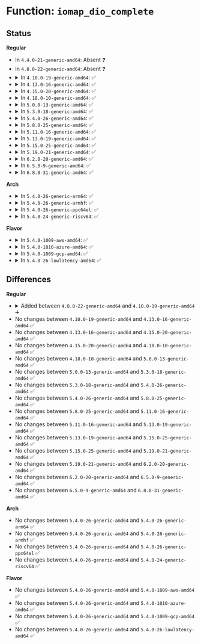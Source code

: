 # Function: <code>iomap_dio_complete</code>

## Status
<b>Regular</b>
<ul>
<li>
In <code>4.4.0-21-generic-amd64</code>: Absent ❓
</li>
<li>
In <code>4.8.0-22-generic-amd64</code>: Absent ❓
</li>
<li>
<details>
<summary>In <code>4.10.0-19-generic-amd64</code>: ✅</summary>

```c
ssize_t iomap_dio_complete(struct iomap_dio * dio)
```

```json
{
  "name": "iomap_dio_complete",
  "collision_type": "Unique Static",
  "inline_type": "No",
  "funcs": [
    {
      "addr": 18446744071581667296,
      "name": "iomap_dio_complete",
      "external": false,
      "loc": "fs/iomap.c:624",
      "file": "fs/iomap.c",
      "inline": "seen, unknown",
      "caller_inline": [],
      "caller_func": [
        "fs/iomap.c:iomap_dio_rw",
        "fs/iomap.c:iomap_dio_complete_work"
      ]
    }
  ],
  "symbols": [
    {
      "addr": 18446744071581667296,
      "name": "iomap_dio_complete",
      "section": ".text",
      "bind": "STB_LOCAL",
      "size": 159
    }
  ]
}
```
</details>
</li>
<li>
<details>
<summary>In <code>4.13.0-16-generic-amd64</code>: ✅</summary>

```c
ssize_t iomap_dio_complete(struct iomap_dio * dio)
```

```json
{
  "name": "iomap_dio_complete",
  "collision_type": "Unique Static",
  "inline_type": "No",
  "funcs": [
    {
      "addr": 18446744071581721504,
      "name": "iomap_dio_complete",
      "external": false,
      "loc": "fs/iomap.c:713",
      "file": "fs/iomap.c",
      "inline": "seen, unknown",
      "caller_inline": [],
      "caller_func": [
        "fs/iomap.c:iomap_dio_rw",
        "fs/iomap.c:iomap_dio_complete_work"
      ]
    }
  ],
  "symbols": [
    {
      "addr": 18446744071581721504,
      "name": "iomap_dio_complete",
      "section": ".text",
      "bind": "STB_LOCAL",
      "size": 160
    }
  ]
}
```
</details>
</li>
<li>
<details>
<summary>In <code>4.15.0-20-generic-amd64</code>: ✅</summary>

```c
ssize_t iomap_dio_complete(struct iomap_dio * dio)
```

```json
{
  "name": "iomap_dio_complete",
  "collision_type": "Unique Static",
  "inline_type": "No",
  "funcs": [
    {
      "addr": 18446744071581867232,
      "name": "iomap_dio_complete",
      "external": false,
      "loc": "fs/iomap.c:714",
      "file": "fs/iomap.c",
      "inline": "seen, unknown",
      "caller_inline": [],
      "caller_func": [
        "fs/iomap.c:iomap_dio_rw",
        "fs/iomap.c:iomap_dio_complete_work"
      ]
    }
  ],
  "symbols": [
    {
      "addr": 18446744071581867232,
      "name": "iomap_dio_complete",
      "section": ".text",
      "bind": "STB_LOCAL",
      "size": 246
    }
  ]
}
```
</details>
</li>
<li>
<details>
<summary>In <code>4.18.0-10-generic-amd64</code>: ✅</summary>

```c
ssize_t iomap_dio_complete(struct iomap_dio * dio)
```

```json
{
  "name": "iomap_dio_complete",
  "collision_type": "Unique Static",
  "inline_type": "No",
  "funcs": [
    {
      "addr": 18446744071582049392,
      "name": "iomap_dio_complete",
      "external": false,
      "loc": "fs/iomap.c:832",
      "file": "fs/iomap.c",
      "inline": "seen, unknown",
      "caller_inline": [],
      "caller_func": [
        "fs/iomap.c:iomap_dio_rw",
        "fs/iomap.c:iomap_dio_complete_work"
      ]
    }
  ],
  "symbols": [
    {
      "addr": 18446744071582049392,
      "name": "iomap_dio_complete",
      "section": ".text",
      "bind": "STB_LOCAL",
      "size": 322
    }
  ]
}
```
</details>
</li>
<li>
<details>
<summary>In <code>5.0.0-13-generic-amd64</code>: ✅</summary>

```c
ssize_t iomap_dio_complete(struct iomap_dio * dio)
```

```json
{
  "name": "iomap_dio_complete",
  "collision_type": "Unique Static",
  "inline_type": "No",
  "funcs": [
    {
      "addr": 18446744071582137504,
      "name": "iomap_dio_complete",
      "external": false,
      "loc": "fs/iomap.c:1466",
      "file": "fs/iomap.c",
      "inline": "seen, unknown",
      "caller_inline": [],
      "caller_func": [
        "fs/iomap.c:iomap_dio_rw",
        "fs/iomap.c:iomap_dio_complete_work"
      ]
    }
  ],
  "symbols": [
    {
      "addr": 18446744071582137504,
      "name": "iomap_dio_complete",
      "section": ".text",
      "bind": "STB_LOCAL",
      "size": 322
    }
  ]
}
```
</details>
</li>
<li>
<details>
<summary>In <code>5.3.0-18-generic-amd64</code>: ✅</summary>

```c
ssize_t iomap_dio_complete(struct iomap_dio * dio)
```

```json
{
  "name": "iomap_dio_complete",
  "collision_type": "Unique Static",
  "inline_type": "No",
  "funcs": [
    {
      "addr": 18446744071582306192,
      "name": "iomap_dio_complete",
      "external": false,
      "loc": "fs/iomap/direct-io.c:73",
      "file": "fs/iomap/direct-io.c",
      "inline": "seen, unknown",
      "caller_inline": [],
      "caller_func": [
        "fs/iomap/direct-io.c:iomap_dio_rw",
        "fs/iomap/direct-io.c:iomap_dio_complete_work"
      ]
    }
  ],
  "symbols": [
    {
      "addr": 18446744071582306192,
      "name": "iomap_dio_complete",
      "section": ".text",
      "bind": "STB_LOCAL",
      "size": 308
    }
  ]
}
```
</details>
</li>
<li>
<details>
<summary>In <code>5.4.0-26-generic-amd64</code>: ✅</summary>

```c
ssize_t iomap_dio_complete(struct iomap_dio * dio)
```

```json
{
  "name": "iomap_dio_complete",
  "collision_type": "Unique Static",
  "inline_type": "No",
  "funcs": [
    {
      "addr": 18446744071582405184,
      "name": "iomap_dio_complete",
      "external": false,
      "loc": "fs/iomap/direct-io.c:73",
      "file": "fs/iomap/direct-io.c",
      "inline": "seen, unknown",
      "caller_inline": [],
      "caller_func": [
        "fs/iomap/direct-io.c:iomap_dio_rw",
        "fs/iomap/direct-io.c:iomap_dio_complete_work"
      ]
    }
  ],
  "symbols": [
    {
      "addr": 18446744071582405184,
      "name": "iomap_dio_complete",
      "section": ".text",
      "bind": "STB_LOCAL",
      "size": 305
    }
  ]
}
```
</details>
</li>
<li>
<details>
<summary>In <code>5.8.0-25-generic-amd64</code>: ✅</summary>

```c
ssize_t iomap_dio_complete(struct iomap_dio * dio)
```

```json
{
  "name": "iomap_dio_complete",
  "collision_type": "Unique Static",
  "inline_type": "No",
  "funcs": [
    {
      "addr": 18446744071582700240,
      "name": "iomap_dio_complete",
      "external": false,
      "loc": "fs/iomap/direct-io.c:78",
      "file": "fs/iomap/direct-io.c",
      "inline": "seen, unknown",
      "caller_inline": [],
      "caller_func": [
        "fs/iomap/direct-io.c:iomap_dio_rw",
        "fs/iomap/direct-io.c:iomap_dio_bio_end_io"
      ]
    }
  ],
  "symbols": [
    {
      "addr": 18446744071582700240,
      "name": "iomap_dio_complete",
      "section": ".text",
      "bind": "STB_LOCAL",
      "size": 305
    }
  ]
}
```
</details>
</li>
<li>
<details>
<summary>In <code>5.11.0-16-generic-amd64</code>: ✅</summary>

```c
ssize_t iomap_dio_complete(struct iomap_dio * dio)
```

```json
{
  "name": "iomap_dio_complete",
  "collision_type": "Unique Global",
  "inline_type": "No",
  "funcs": [
    {
      "addr": 18446744071582769856,
      "name": "iomap_dio_complete",
      "external": true,
      "loc": "fs/iomap/direct-io.c:79",
      "file": "fs/iomap/direct-io.c",
      "inline": "seen, unknown",
      "caller_inline": [],
      "caller_func": [
        "fs/iomap/direct-io.c:iomap_dio_rw",
        "fs/iomap/direct-io.c:iomap_dio_bio_end_io"
      ]
    }
  ],
  "symbols": [
    {
      "addr": 18446744071582769856,
      "name": "iomap_dio_complete",
      "section": ".text",
      "bind": "STB_GLOBAL",
      "size": 310
    }
  ]
}
```
</details>
</li>
<li>
<details>
<summary>In <code>5.13.0-19-generic-amd64</code>: ✅</summary>

```c
ssize_t iomap_dio_complete(struct iomap_dio * dio)
```

```json
{
  "name": "iomap_dio_complete",
  "collision_type": "Unique Global",
  "inline_type": "No",
  "funcs": [
    {
      "addr": 18446744071582798592,
      "name": "iomap_dio_complete",
      "external": true,
      "loc": "fs/iomap/direct-io.c:79",
      "file": "fs/iomap/direct-io.c",
      "inline": "seen, unknown",
      "caller_inline": [],
      "caller_func": [
        "fs/iomap/direct-io.c:iomap_dio_rw",
        "fs/iomap/direct-io.c:iomap_dio_bio_end_io"
      ]
    }
  ],
  "symbols": [
    {
      "addr": 18446744071582798592,
      "name": "iomap_dio_complete",
      "section": ".text",
      "bind": "STB_GLOBAL",
      "size": 310
    }
  ]
}
```
</details>
</li>
<li>
<details>
<summary>In <code>5.15.0-25-generic-amd64</code>: ✅</summary>

```c
ssize_t iomap_dio_complete(struct iomap_dio * dio)
```

```json
{
  "name": "iomap_dio_complete",
  "collision_type": "Unique Global",
  "inline_type": "No",
  "funcs": [
    {
      "addr": 18446744071583125664,
      "name": "iomap_dio_complete",
      "external": true,
      "loc": "fs/iomap/direct-io.c:77",
      "file": "fs/iomap/direct-io.c",
      "inline": "seen, unknown",
      "caller_inline": [],
      "caller_func": [
        "fs/iomap/direct-io.c:iomap_dio_rw",
        "fs/iomap/direct-io.c:iomap_dio_bio_end_io"
      ]
    }
  ],
  "symbols": [
    {
      "addr": 18446744071583125664,
      "name": "iomap_dio_complete",
      "section": ".text",
      "bind": "STB_GLOBAL",
      "size": 313
    }
  ]
}
```
</details>
</li>
<li>
<details>
<summary>In <code>5.19.0-21-generic-amd64</code>: ✅</summary>

```c
ssize_t iomap_dio_complete(struct iomap_dio * dio)
```

```json
{
  "name": "iomap_dio_complete",
  "collision_type": "Unique Global",
  "inline_type": "No",
  "funcs": [
    {
      "addr": 18446744071583614688,
      "name": "iomap_dio_complete",
      "external": true,
      "loc": "fs/iomap/direct-io.c:80",
      "file": "fs/iomap/direct-io.c",
      "inline": "seen, unknown",
      "caller_inline": [],
      "caller_func": [
        "fs/iomap/direct-io.c:iomap_dio_rw",
        "fs/iomap/direct-io.c:iomap_dio_bio_end_io"
      ]
    }
  ],
  "symbols": [
    {
      "addr": 18446744071583614688,
      "name": "iomap_dio_complete",
      "section": ".text",
      "bind": "STB_GLOBAL",
      "size": 348
    }
  ]
}
```
</details>
</li>
<li>
<details>
<summary>In <code>6.2.0-20-generic-amd64</code>: ✅</summary>

```c
ssize_t iomap_dio_complete(struct iomap_dio * dio)
```

```json
{
  "name": "iomap_dio_complete",
  "collision_type": "Unique Global",
  "inline_type": "No",
  "funcs": [
    {
      "addr": 18446744071584222784,
      "name": "iomap_dio_complete",
      "external": true,
      "loc": "fs/iomap/direct-io.c:80",
      "file": "fs/iomap/direct-io.c",
      "inline": "seen, unknown",
      "caller_inline": [],
      "caller_func": [
        "fs/iomap/direct-io.c:iomap_dio_rw",
        "fs/iomap/direct-io.c:iomap_dio_bio_end_io"
      ]
    }
  ],
  "symbols": [
    {
      "addr": 18446744071584222784,
      "name": "iomap_dio_complete",
      "section": ".text",
      "bind": "STB_GLOBAL",
      "size": 375
    }
  ]
}
```
</details>
</li>
<li>
<details>
<summary>In <code>6.5.0-9-generic-amd64</code>: ✅</summary>

```c
ssize_t iomap_dio_complete(struct iomap_dio * dio)
```

```json
{
  "name": "iomap_dio_complete",
  "collision_type": "Unique Global",
  "inline_type": "No",
  "funcs": [
    {
      "addr": 18446744071584452176,
      "name": "iomap_dio_complete",
      "external": true,
      "loc": "fs/iomap/direct-io.c:80",
      "file": "fs/iomap/direct-io.c",
      "inline": "seen, unknown",
      "caller_inline": [],
      "caller_func": [
        "fs/iomap/direct-io.c:iomap_dio_rw",
        "fs/iomap/direct-io.c:iomap_dio_bio_end_io"
      ]
    }
  ],
  "symbols": [
    {
      "addr": 18446744071584452176,
      "name": "iomap_dio_complete",
      "section": ".text",
      "bind": "STB_GLOBAL",
      "size": 424
    }
  ]
}
```
</details>
</li>
<li>
<details>
<summary>In <code>6.8.0-31-generic-amd64</code>: ✅</summary>

```c
ssize_t iomap_dio_complete(struct iomap_dio * dio)
```

```json
{
  "name": "iomap_dio_complete",
  "collision_type": "Unique Global",
  "inline_type": "No",
  "funcs": [
    {
      "addr": 18446744071584675216,
      "name": "iomap_dio_complete",
      "external": true,
      "loc": "fs/iomap/direct-io.c:83",
      "file": "fs/iomap/direct-io.c",
      "inline": "seen, unknown",
      "caller_inline": [],
      "caller_func": [
        "fs/iomap/direct-io.c:iomap_dio_rw",
        "fs/iomap/direct-io.c:iomap_dio_bio_end_io",
        "fs/iomap/direct-io.c:iomap_dio_deferred_complete"
      ]
    }
  ],
  "symbols": [
    {
      "addr": 18446744071584675216,
      "name": "iomap_dio_complete",
      "section": ".text",
      "bind": "STB_GLOBAL",
      "size": 424
    }
  ]
}
```
</details>
</li>
</ul>
<b>Arch</b>
<ul>
<li>
<details>
<summary>In <code>5.4.0-26-generic-arm64</code>: ✅</summary>

```c
ssize_t iomap_dio_complete(struct iomap_dio * dio)
```

```json
{
  "name": "iomap_dio_complete",
  "collision_type": "Unique Static",
  "inline_type": "No",
  "funcs": [
    {
      "addr": 18446603336494010128,
      "name": "iomap_dio_complete",
      "external": false,
      "loc": "fs/iomap/direct-io.c:73",
      "file": "fs/iomap/direct-io.c",
      "inline": "seen, unknown",
      "caller_inline": [],
      "caller_func": [
        "fs/iomap/direct-io.c:iomap_dio_rw",
        "fs/iomap/direct-io.c:iomap_dio_complete_work"
      ]
    }
  ],
  "symbols": [
    {
      "addr": 18446603336494010128,
      "name": "iomap_dio_complete",
      "section": ".text",
      "bind": "STB_LOCAL",
      "size": 404
    }
  ]
}
```
</details>
</li>
<li>
<details>
<summary>In <code>5.4.0-26-generic-armhf</code>: ✅</summary>

```c
ssize_t iomap_dio_complete(struct iomap_dio * dio)
```

```json
{
  "name": "iomap_dio_complete",
  "collision_type": "Unique Static",
  "inline_type": "No",
  "funcs": [
    {
      "addr": 3227475284,
      "name": "iomap_dio_complete",
      "external": false,
      "loc": "fs/iomap/direct-io.c:73",
      "file": "fs/iomap/direct-io.c",
      "inline": "seen, unknown",
      "caller_inline": [],
      "caller_func": [
        "fs/iomap/direct-io.c:iomap_dio_rw",
        "fs/iomap/direct-io.c:iomap_dio_complete_work"
      ]
    }
  ],
  "symbols": [
    {
      "addr": 3227475284,
      "name": "iomap_dio_complete",
      "section": ".text",
      "bind": "STB_LOCAL",
      "size": 504
    }
  ]
}
```
</details>
</li>
<li>
<details>
<summary>In <code>5.4.0-26-generic-ppc64el</code>: ✅</summary>

```c
ssize_t iomap_dio_complete(struct iomap_dio * dio)
```

```json
{
  "name": "iomap_dio_complete",
  "collision_type": "Unique Static",
  "inline_type": "No",
  "funcs": [
    {
      "addr": 13835058055287657488,
      "name": "iomap_dio_complete",
      "external": false,
      "loc": "fs/iomap/direct-io.c:73",
      "file": "fs/iomap/direct-io.c",
      "inline": "seen, unknown",
      "caller_inline": [],
      "caller_func": [
        "fs/iomap/direct-io.c:iomap_dio_rw",
        "fs/iomap/direct-io.c:iomap_dio_complete_work"
      ]
    }
  ],
  "symbols": [
    {
      "addr": 13835058055287657488,
      "name": "iomap_dio_complete",
      "section": ".text",
      "bind": "STB_LOCAL",
      "size": 592
    }
  ]
}
```
</details>
</li>
<li>
<details>
<summary>In <code>5.4.0-24-generic-riscv64</code>: ✅</summary>

```c
ssize_t iomap_dio_complete(struct iomap_dio * dio)
```

```json
{
  "name": "iomap_dio_complete",
  "collision_type": "Unique Static",
  "inline_type": "No",
  "funcs": [
    {
      "addr": 18446743936273520178,
      "name": "iomap_dio_complete",
      "external": false,
      "loc": "fs/iomap/direct-io.c:73",
      "file": "fs/iomap/direct-io.c",
      "inline": "seen, unknown",
      "caller_inline": [],
      "caller_func": [
        "fs/iomap/direct-io.c:iomap_dio_rw",
        "fs/iomap/direct-io.c:iomap_dio_complete_work"
      ]
    }
  ],
  "symbols": [
    {
      "addr": 18446743936273520178,
      "name": "iomap_dio_complete",
      "section": ".text",
      "bind": "STB_LOCAL",
      "size": 308
    }
  ]
}
```
</details>
</li>
</ul>
<b>Flavor</b>
<ul>
<li>
<details>
<summary>In <code>5.4.0-1009-aws-amd64</code>: ✅</summary>

```c
ssize_t iomap_dio_complete(struct iomap_dio * dio)
```

```json
{
  "name": "iomap_dio_complete",
  "collision_type": "Unique Static",
  "inline_type": "No",
  "funcs": [
    {
      "addr": 18446744071582373920,
      "name": "iomap_dio_complete",
      "external": false,
      "loc": "fs/iomap/direct-io.c:73",
      "file": "fs/iomap/direct-io.c",
      "inline": "seen, unknown",
      "caller_inline": [],
      "caller_func": [
        "fs/iomap/direct-io.c:iomap_dio_rw",
        "fs/iomap/direct-io.c:iomap_dio_complete_work"
      ]
    }
  ],
  "symbols": [
    {
      "addr": 18446744071582373920,
      "name": "iomap_dio_complete",
      "section": ".text",
      "bind": "STB_LOCAL",
      "size": 305
    }
  ]
}
```
</details>
</li>
<li>
<details>
<summary>In <code>5.4.0-1010-azure-amd64</code>: ✅</summary>

```c
ssize_t iomap_dio_complete(struct iomap_dio * dio)
```

```json
{
  "name": "iomap_dio_complete",
  "collision_type": "Unique Static",
  "inline_type": "No",
  "funcs": [
    {
      "addr": 18446744071582311616,
      "name": "iomap_dio_complete",
      "external": false,
      "loc": "fs/iomap/direct-io.c:73",
      "file": "fs/iomap/direct-io.c",
      "inline": "seen, unknown",
      "caller_inline": [],
      "caller_func": [
        "fs/iomap/direct-io.c:iomap_dio_rw",
        "fs/iomap/direct-io.c:iomap_dio_complete_work"
      ]
    }
  ],
  "symbols": [
    {
      "addr": 18446744071582311616,
      "name": "iomap_dio_complete",
      "section": ".text",
      "bind": "STB_LOCAL",
      "size": 305
    }
  ]
}
```
</details>
</li>
<li>
<details>
<summary>In <code>5.4.0-1009-gcp-amd64</code>: ✅</summary>

```c
ssize_t iomap_dio_complete(struct iomap_dio * dio)
```

```json
{
  "name": "iomap_dio_complete",
  "collision_type": "Unique Static",
  "inline_type": "No",
  "funcs": [
    {
      "addr": 18446744071582364400,
      "name": "iomap_dio_complete",
      "external": false,
      "loc": "fs/iomap/direct-io.c:73",
      "file": "fs/iomap/direct-io.c",
      "inline": "seen, unknown",
      "caller_inline": [],
      "caller_func": [
        "fs/iomap/direct-io.c:iomap_dio_rw",
        "fs/iomap/direct-io.c:iomap_dio_complete_work"
      ]
    }
  ],
  "symbols": [
    {
      "addr": 18446744071582364400,
      "name": "iomap_dio_complete",
      "section": ".text",
      "bind": "STB_LOCAL",
      "size": 305
    }
  ]
}
```
</details>
</li>
<li>
<details>
<summary>In <code>5.4.0-26-lowlatency-amd64</code>: ✅</summary>

```c
ssize_t iomap_dio_complete(struct iomap_dio * dio)
```

```json
{
  "name": "iomap_dio_complete",
  "collision_type": "Unique Static",
  "inline_type": "No",
  "funcs": [
    {
      "addr": 18446744071582444096,
      "name": "iomap_dio_complete",
      "external": false,
      "loc": "fs/iomap/direct-io.c:73",
      "file": "fs/iomap/direct-io.c",
      "inline": "seen, unknown",
      "caller_inline": [],
      "caller_func": [
        "fs/iomap/direct-io.c:iomap_dio_rw",
        "fs/iomap/direct-io.c:iomap_dio_complete_work"
      ]
    }
  ],
  "symbols": [
    {
      "addr": 18446744071582444096,
      "name": "iomap_dio_complete",
      "section": ".text",
      "bind": "STB_LOCAL",
      "size": 305
    }
  ]
}
```
</details>
</li>
</ul>

## Differences
<b>Regular</b>
<ul>
<li>
<details>
<summary>Added between <code>4.8.0-22-generic-amd64</code> and <code>4.10.0-19-generic-amd64</code> ➕</summary>

```c
ssize_t iomap_dio_complete(struct iomap_dio * dio)
```
</details>
</li>
<li>
No changes between <code>4.10.0-19-generic-amd64</code> and <code>4.13.0-16-generic-amd64</code> ✅
</li>
<li>
No changes between <code>4.13.0-16-generic-amd64</code> and <code>4.15.0-20-generic-amd64</code> ✅
</li>
<li>
No changes between <code>4.15.0-20-generic-amd64</code> and <code>4.18.0-10-generic-amd64</code> ✅
</li>
<li>
No changes between <code>4.18.0-10-generic-amd64</code> and <code>5.0.0-13-generic-amd64</code> ✅
</li>
<li>
No changes between <code>5.0.0-13-generic-amd64</code> and <code>5.3.0-18-generic-amd64</code> ✅
</li>
<li>
No changes between <code>5.3.0-18-generic-amd64</code> and <code>5.4.0-26-generic-amd64</code> ✅
</li>
<li>
No changes between <code>5.4.0-26-generic-amd64</code> and <code>5.8.0-25-generic-amd64</code> ✅
</li>
<li>
No changes between <code>5.8.0-25-generic-amd64</code> and <code>5.11.0-16-generic-amd64</code> ✅
</li>
<li>
No changes between <code>5.11.0-16-generic-amd64</code> and <code>5.13.0-19-generic-amd64</code> ✅
</li>
<li>
No changes between <code>5.13.0-19-generic-amd64</code> and <code>5.15.0-25-generic-amd64</code> ✅
</li>
<li>
No changes between <code>5.15.0-25-generic-amd64</code> and <code>5.19.0-21-generic-amd64</code> ✅
</li>
<li>
No changes between <code>5.19.0-21-generic-amd64</code> and <code>6.2.0-20-generic-amd64</code> ✅
</li>
<li>
No changes between <code>6.2.0-20-generic-amd64</code> and <code>6.5.0-9-generic-amd64</code> ✅
</li>
<li>
No changes between <code>6.5.0-9-generic-amd64</code> and <code>6.8.0-31-generic-amd64</code> ✅
</li>
</ul>
<b>Arch</b>
<ul>
<li>
No changes between <code>5.4.0-26-generic-amd64</code> and <code>5.4.0-26-generic-arm64</code> ✅
</li>
<li>
No changes between <code>5.4.0-26-generic-amd64</code> and <code>5.4.0-26-generic-armhf</code> ✅
</li>
<li>
No changes between <code>5.4.0-26-generic-amd64</code> and <code>5.4.0-26-generic-ppc64el</code> ✅
</li>
<li>
No changes between <code>5.4.0-26-generic-amd64</code> and <code>5.4.0-24-generic-riscv64</code> ✅
</li>
</ul>
<b>Flavor</b>
<ul>
<li>
No changes between <code>5.4.0-26-generic-amd64</code> and <code>5.4.0-1009-aws-amd64</code> ✅
</li>
<li>
No changes between <code>5.4.0-26-generic-amd64</code> and <code>5.4.0-1010-azure-amd64</code> ✅
</li>
<li>
No changes between <code>5.4.0-26-generic-amd64</code> and <code>5.4.0-1009-gcp-amd64</code> ✅
</li>
<li>
No changes between <code>5.4.0-26-generic-amd64</code> and <code>5.4.0-26-lowlatency-amd64</code> ✅
</li>
</ul>
